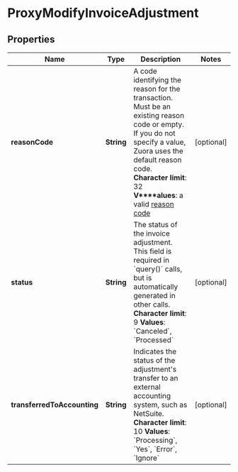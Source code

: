 
# ProxyModifyInvoiceAdjustment

## Properties
Name | Type | Description | Notes
------------ | ------------- | ------------- | -------------
**reasonCode** | **String** |  A code identifying the reason for the transaction. Must be an existing reason code or empty. If you do not specify a value, Zuora uses the default reason code. **Character limit**: 32 **V****alues**: a valid [reason code](/C_Zuora_User_Guides/A_Billing_and_Payments/R_Reason_Codes_for_Payment_Operations)  |  [optional]
**status** | **String** |  The status of the invoice adjustment. This field is required in &#x60;query()&#x60; calls, but is automatically generated in other calls. **Character limit**: 9 **Values**: &#x60;Canceled&#x60;, &#x60;Processed&#x60;  |  [optional]
**transferredToAccounting** | **String** |  Indicates the status of the adjustment&#39;s transfer to an external accounting system, such as NetSuite. **Character limit**: 10 **Values**: &#x60;Processing&#x60;, &#x60;Yes&#x60;, &#x60;Error&#x60;, &#x60;Ignore&#x60;  |  [optional]



